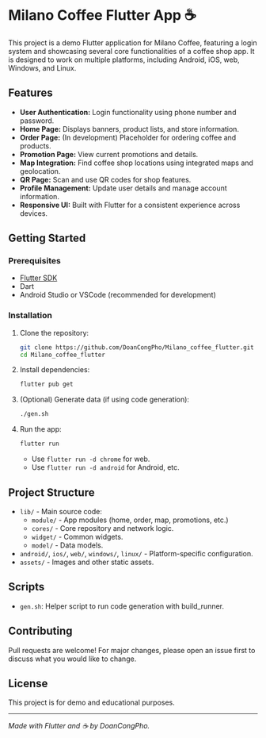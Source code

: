 # Milano Coffee Flutter App ☕

This project is a demo Flutter application for Milano Coffee, featuring a login system and showcasing several core functionalities of a coffee shop app. It is designed to work on multiple platforms, including Android, iOS, web, Windows, and Linux.

## Features

- **User Authentication:** Login functionality using phone number and password.
- **Home Page:** Displays banners, product lists, and store information.
- **Order Page:** (In development) Placeholder for ordering coffee and products.
- **Promotion Page:** View current promotions and details.
- **Map Integration:** Find coffee shop locations using integrated maps and geolocation.
- **QR Page:** Scan and use QR codes for shop features.
- **Profile Management:** Update user details and manage account information.
- **Responsive UI:** Built with Flutter for a consistent experience across devices.

## Getting Started

### Prerequisites

- [Flutter SDK](https://docs.flutter.dev/get-started/install)
- Dart
- Android Studio or VSCode (recommended for development)

### Installation

1. Clone the repository:
   ```bash
   git clone https://github.com/DoanCongPho/Milano_coffee_flutter.git
   cd Milano_coffee_flutter
   ```

2. Install dependencies:
   ```bash
   flutter pub get
   ```

3. (Optional) Generate data (if using code generation):
   ```bash
   ./gen.sh
   ```

4. Run the app:
   ```bash
   flutter run
   ```
   - Use `flutter run -d chrome` for web.
   - Use `flutter run -d android` for Android, etc.

## Project Structure

- `lib/` - Main source code:
  - `module/` - App modules (home, order, map, promotions, etc.)
  - `cores/` - Core repository and network logic.
  - `widget/` - Common widgets.
  - `model/` - Data models.
- `android/`, `ios/`, `web/`, `windows/`, `linux/` - Platform-specific configuration.
- `assets/` - Images and other static assets.

## Scripts

- `gen.sh`: Helper script to run code generation with build_runner.

## Contributing

Pull requests are welcome! For major changes, please open an issue first to discuss what you would like to change.

## License

This project is for demo and educational purposes.

---

*Made with Flutter and ☕ by DoanCongPho.*